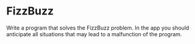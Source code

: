 # FizzBuzz

Write a program that solves the FizzBuzz problem. In the app you should anticipate all situations that may lead to a malfunction of the program.
